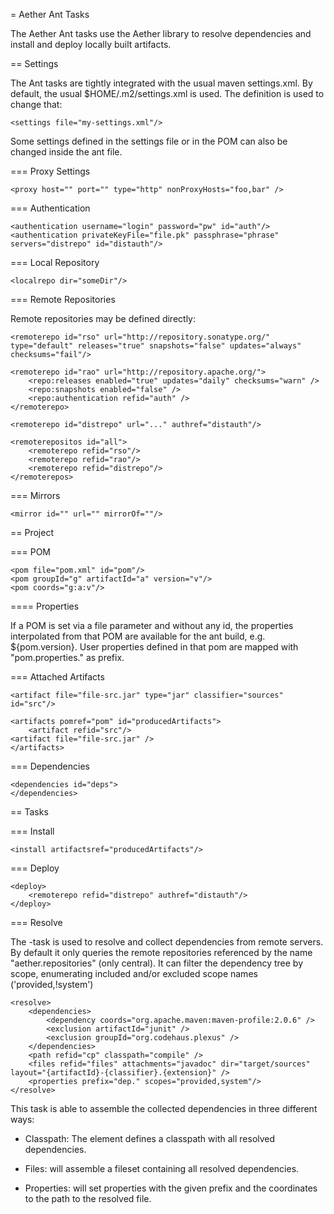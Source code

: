 = Aether Ant Tasks

The Aether Ant tasks use the Aether library to resolve dependencies and install and deploy locally built artifacts.

== Settings

The Ant tasks are tightly integrated with the usual maven settings.xml. By default, the usual $HOME/.m2/settings.xml is used. The <settings/> definition is used to change that:

    <settings file="my-settings.xml"/>

Some settings defined in the settings file or in the POM can also be changed inside the ant file.

=== Proxy Settings

    <proxy host="" port="" type="http" nonProxyHosts="foo,bar" />

=== Authentication

    <authentication username="login" password="pw" id="auth"/>
    <authentication privateKeyFile="file.pk" passphrase="phrase" servers="distrepo" id="distauth"/>

=== Local Repository

    <localrepo dir="someDir"/>

=== Remote Repositories

Remote repositories may be defined directly:

    <remoterepo id="rso" url="http://repository.sonatype.org/" type="default" releases="true" snapshots="false" updates="always" checksums="fail"/>

    <remoterepo id="rao" url="http://repository.apache.org/">
        <repo:releases enabled="true" updates="daily" checksums="warn" />
        <repo:snapshots enabled="false" />
        <repo:authentication refid="auth" />
    </remoterepo>

    <remoterepo id="distrepo" url="..." authref="distauth"/>

    <remoterepositos id="all">
        <remoterepo refid="rso"/>
        <remoterepo refid="rao"/>
        <remoterepo refid="distrepo"/>
    </remoterepos>

=== Mirrors

    <mirror id="" url="" mirrorOf=""/>

== Project

=== POM

    <pom file="pom.xml" id="pom"/>
    <pom groupId="g" artifactId="a" version="v"/>
    <pom coords="g:a:v"/>

==== Properties

If a POM is set via a file parameter and without any id, the properties interpolated from that POM are available for the ant build, e.g. ${pom.version}. User properties defined in that pom are mapped with "pom.properties." as prefix.

=== Attached Artifacts

    <artifact file="file-src.jar" type="jar" classifier="sources" id="src"/>

    <artifacts pomref="pom" id="producedArtifacts">
        <artifact refid="src"/>
	<artifact file="file-src.jar" />
    </artifacts>

=== Dependencies

    <dependencies id="deps">
    </dependencies>

== Tasks

=== Install

    <install artifactsref="producedArtifacts"/>

=== Deploy

    <deploy>
        <remoterepo refid="distrepo" authref="distauth"/>
    </deploy>

=== Resolve

The <resolve>-task is used to resolve and collect dependencies from remote servers. By default it only queries the remote repositories referenced by the name "aether.repositories" (only central).
It can filter the dependency tree by scope, enumerating included and/or excluded scope names ('provided,!system')

    <resolve>
        <dependencies>
            <dependency coords="org.apache.maven:maven-profile:2.0.6" />
            <exclusion artifactId="junit" />
            <exclusion groupId="org.codehaus.plexus" />
        </dependencies>
        <path refid="cp" classpath="compile" />
        <files refid="files" attachments="javadoc" dir="target/sources" layout="{artifactId}-{classifier}.{extension}" />
        <properties prefix="dep." scopes="provided,system"/>
    </resolve>

This task is able to assemble the collected dependencies in three different ways:

* Classpath: The <path> element defines a classpath with all resolved dependencies.
* Files: <files> will assemble a fileset containing all resolved dependencies.
* Properties: <properties> will set properties with the given prefix and the coordinates to the path to the resolved file.

    <resolve>
        <dependencies pomRef="pom"/>
        <remoterepositories refid="all"/>
        <path refid="cp" classpath="compile" />
    </resolve>

